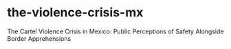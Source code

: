 # the-violence-crisis-mx
The Cartel Violence Crisis in Mexico: Public Perceptions of Safety Alongside Border Apprehensions
